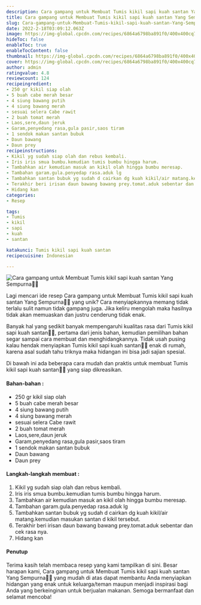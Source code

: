 ```yaml
---
description: Cara gampang untuk Membuat Tumis kikil sapi kuah santan Yang Sempurna"
title: Cara gampang untuk Membuat Tumis kikil sapi kuah santan Yang Sempurna
slug: Cara-gampang-untuk-Membuat-Tumis-kikil-sapi-kuah-santan-Yang-Sempurna
date: 2022-2-18T03:09:12.063Z
image: https://img-global.cpcdn.com/recipes/6864a6798ba891f0/400x400cq70/photo.jpg
hideToc: false
enableToc: true
enableTocContent: false
thumbnail: https://img-global.cpcdn.com/recipes/6864a6798ba891f0/400x400cq70/photo.jpg
cover: https://img-global.cpcdn.com/recipes/6864a6798ba891f0/400x400cq70/photo.jpg
author: admin
ratingvalue: 4.8
reviewcount: 124
recipeingredient:
- 250 gr kikil siap olah
- 5 buah cabe merah besar
- 4 siung bawang putih
- 4 siung bawang merah
- sesuai selera Cabe rawit
- 2 buah tomat merah
- Laos,sere,daun jeruk
- Garam,penyedang rasa,gula pasir,saos tiram
- 1 sendok makan santan bubuk
- Daun bawang
- Daun prey
recipeinstructions:
- Kikil yg sudah siap olah dan rebus kembali.
- Iris iris smua bumbu.kemudian tumis bumbu hingga harum.
- Tambahkan air kemudian masuk an kikil olah hingga bumbu meresap.
- Tambahan garam.gula.penyedap rasa.aduk lg
- Tambahkan santan bubuk yg sudah d cairkan dg kuah kikil/air matang.kemudian masukan santan d kikil tersebut.
- Terakhir beri irisan daun bawang bawang prey.tomat.aduk sebentar dan cek rasa nya.
- Hidang kan
categories:
- Resep

tags:
- Tumis
- kikil
- sapi
- kuah
- santan

katakunci: Tumis kikil sapi kuah santan
recipecuisine: Indonesian

---
```


![Cara gampang untuk Membuat Tumis kikil sapi kuah santan Yang Sempurna👩‍🍳](https://img-global.cpcdn.com/recipes/6864a6798ba891f0/400x400cq70/photo.jpg)

Lagi mencari ide resep Cara gampang untuk Membuat Tumis kikil sapi kuah santan Yang Sempurna👩‍🍳 yang unik? Cara menyiapkannya memang tidak terlalu sulit namun tidak gampang juga. Jika keliru mengolah maka hasilnya tidak akan memuaskan dan justru cenderung tidak enak.

Banyak hal yang sedikit banyak mempengaruhi kualitas rasa dari Tumis kikil sapi kuah santan👩‍🍳, pertama dari jenis bahan, kemudian pemilihan bahan segar sampai cara membuat dan menghidangkannya. Tidak usah pusing kalau hendak menyiapkan Tumis kikil sapi kuah santan👩‍🍳 enak di rumah, karena asal sudah tahu triknya maka hidangan ini bisa jadi sajian spesial.

Di bawah ini ada beberapa cara mudah dan praktis untuk membuat Tumis kikil sapi kuah santan👩‍🍳 yang siap dikreasikan.

<!--inarticleads1-->

#### Bahan-bahan :

- 250 gr kikil siap olah
- 5 buah cabe merah besar
- 4 siung bawang putih
- 4 siung bawang merah
- sesuai selera Cabe rawit
- 2 buah tomat merah
- Laos,sere,daun jeruk
- Garam,penyedang rasa,gula pasir,saos tiram
- 1 sendok makan santan bubuk
- Daun bawang
- Daun prey

<!--inarticleads2-->

#### Langkah-langkah membuat :

1. Kikil yg sudah siap olah dan rebus kembali.
1. Iris iris smua bumbu.kemudian tumis bumbu hingga harum.
1. Tambahkan air kemudian masuk an kikil olah hingga bumbu meresap.
1. Tambahan garam.gula.penyedap rasa.aduk lg
1. Tambahkan santan bubuk yg sudah d cairkan dg kuah kikil/air matang.kemudian masukan santan d kikil tersebut.
1. Terakhir beri irisan daun bawang bawang prey.tomat.aduk sebentar dan cek rasa nya.
1. Hidang kan

#### Penutup

Terima kasih telah membaca resep yang kami tampilkan di sini. Besar harapan kami, Cara gampang untuk Membuat Tumis kikil sapi kuah santan Yang Sempurna👩‍🍳 yang mudah di atas dapat membantu Anda menyiapkan hidangan yang enak untuk keluarga/teman maupun menjadi inspirasi bagi Anda yang berkeinginan untuk berjualan makanan. Semoga bermanfaat dan selamat mencoba!